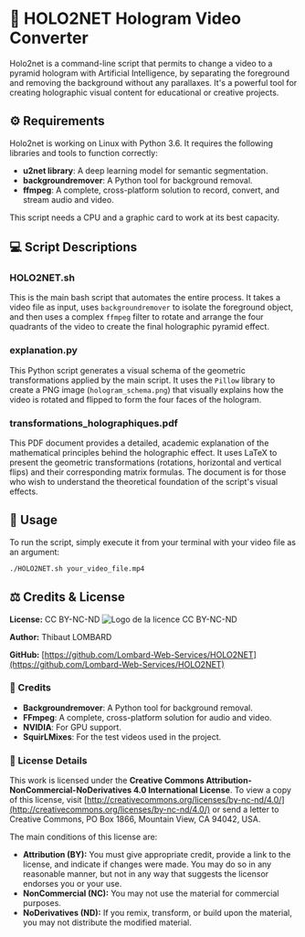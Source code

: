# 🎥 HOLO2NET  Hologram Video Converter 

Holo2net is a command-line script that permits to change a video to a pyramid hologram with Artificial Intelligence, by separating the foreground and removing the background without any parallaxes. It's a powerful tool for creating holographic visual content for educational or creative projects.

## ⚙️ Requirements 

Holo2net is working on Linux with Python 3.6. It requires the following libraries and tools to function correctly:
* **u2net library**: A deep learning model for semantic segmentation.
* **backgroundremover**: A Python tool for background removal.
* **ffmpeg**: A complete, cross-platform solution to record, convert, and stream audio and video.

This script needs a CPU and a graphic card to work at its best capacity.

## 💻 Script Descriptions 

### **HOLO2NET.sh**

This is the main bash script that automates the entire process. It takes a video file as input, uses `backgroundremover` to isolate the foreground object, and then uses a complex `ffmpeg` filter to rotate and arrange the four quadrants of the video to create the final holographic pyramid effect.

### **explanation.py**

This Python script generates a visual schema of the geometric transformations applied by the main script. It uses the `Pillow` library to create a PNG image (`hologram_schema.png`) that visually explains how the video is rotated and flipped to form the four faces of the hologram.

### **transformations_holographiques.pdf**

This PDF document provides a detailed, academic explanation of the mathematical principles behind the holographic effect. It uses LaTeX to present the geometric transformations (rotations, horizontal and vertical flips) and their corresponding matrix formulas. The document is for those who wish to understand the theoretical foundation of the script's visual effects.

## 🚀 Usage 

To run the script, simply execute it from your terminal with your video file as an argument:
```sh
./HOLO2NET.sh your_video_file.mp4
```

## ⚖️ Credits & License 

**License:** CC BY-NC-ND
![Logo de la licence CC BY-NC-ND](CC_BY-NC_ND.png)

**Author:** Thibaut LOMBARD

**GitHub:** [https://github.com/Lombard-Web-Services/HOLO2NET](https://github.com/Lombard-Web-Services/HOLO2NET)

### 📜 Credits 
* **Backgroundremover**: A Python tool for background removal.
* **FFmpeg**: A complete, cross-platform solution for audio and video.
* **NVIDIA**: For GPU support.
* **SquirLMixes**: For the test videos used in the project.

### 📖 License Details

This work is licensed under the **Creative Commons Attribution-NonCommercial-NoDerivatives 4.0 International License**. To view a copy of this license, visit [http://creativecommons.org/licenses/by-nc-nd/4.0/](http://creativecommons.org/licenses/by-nc-nd/4.0/) or send a letter to Creative Commons, PO Box 1866, Mountain View, CA 94042, USA.

The main conditions of this license are:
* **Attribution (BY):** You must give appropriate credit, provide a link to the license, and indicate if changes were made. You may do so in any reasonable manner, but not in any way that suggests the licensor endorses you or your use.
* **NonCommercial (NC):** You may not use the material for commercial purposes.
* **NoDerivatives (ND):** If you remix, transform, or build upon the material, you may not distribute the modified material.
